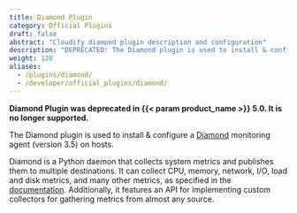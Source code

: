```yaml
---
title: Diamond Plugin
category: Official Plugins
draft: false
abstract: "Cloudify diamond plugin description and configuration"
description: "DEPRECATED: The Diamond plugin is used to install & configure a Diamond monitoring agent (version 3.5) on hosts."
weight: 120
aliases:
  - /plugins/diamond/
  - /developer/official_plugins/diamond/
---
```


**Diamond Plugin was deprecated in {{< param product_name >}} 5.0. It is no longer supported.**

The Diamond plugin is used to install & configure a [Diamond](https://github.com/BrightcoveOS/Diamond) monitoring agent (version 3.5) on hosts.

Diamond is a Python daemon that collects system metrics and publishes them to multiple destinations. It can collect CPU, memory, network, I/O, load and disk metrics, and many other metrics, as specified in the [documentation](https://github.com/BrightcoveOS/Diamond/wiki/Collectors).
Additionally, it features an API for implementing custom collectors for gathering metrics from almost any source.
